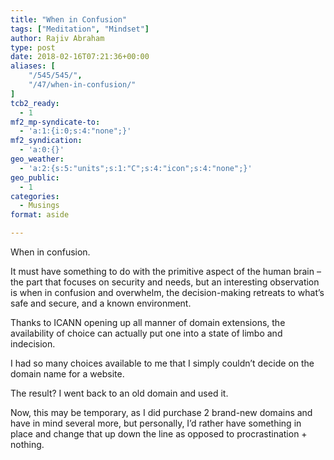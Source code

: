 ```yaml
---
title: "When in Confusion"
tags: ["Meditation", "Mindset"]
author: Rajiv Abraham
type: post
date: 2018-02-16T07:21:36+00:00
aliases: [
    "/545/545/",
    "/47/when-in-confusion/"
]
tcb2_ready:
  - 1
mf2_mp-syndicate-to:
  - 'a:1:{i:0;s:4:"none";}'
mf2_syndication:
  - 'a:0:{}'
geo_weather:
  - 'a:2:{s:5:"units";s:1:"C";s:4:"icon";s:4:"none";}'
geo_public:
  - 1
categories:
  - Musings
format: aside

---
```

<p style="text-align: left;">
  When in confusion.
</p>

<p style="text-align: left;">
  It must have something to do with the primitive aspect of the human brain &#8211; the part that focuses on security and needs, but an interesting observation is when in confusion and overwhelm, the decision-making retreats to what&#8217;s safe and secure, and a known environment.
</p>

<p style="text-align: left;">
  Thanks to ICANN opening up all manner of domain extensions, the availability of choice can actually put one into a state of limbo and indecision.
</p>

<p style="text-align: left;">
  I had so many choices available to me that I simply couldn&#8217;t decide on the domain name for a website.
</p>

<p style="text-align: left;">
  The result? I went back to an old domain and used it.
</p>

<p style="text-align: left;">
  Now, this may be temporary, as I did purchase 2 brand-new domains and have in mind several more, but personally, I&#8217;d rather have something in place and change that up down the line as opposed to procrastination + nothing.
</p>